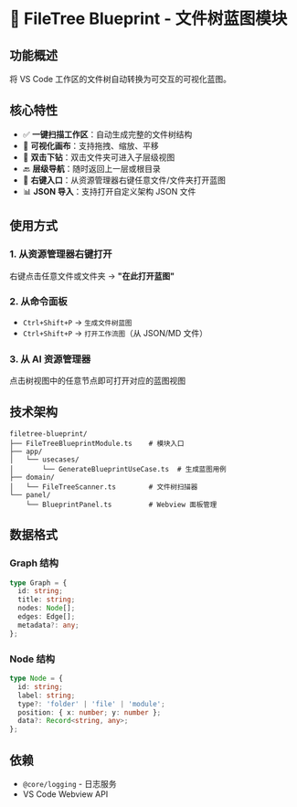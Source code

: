 # 📁 FileTree Blueprint - 文件树蓝图模块

## 功能概述

将 VS Code 工作区的文件树自动转换为可交互的可视化蓝图。

## 核心特性

- ✅ **一键扫描工作区**：自动生成完整的文件树结构
- 🎨 **可视化画布**：支持拖拽、缩放、平移
- 📂 **双击下钻**：双击文件夹可进入子层级视图
- 🔙 **层级导航**：随时返回上一层或根目录
- 🎯 **右键入口**：从资源管理器右键任意文件/文件夹打开蓝图
- 📊 **JSON 导入**：支持打开自定义架构 JSON 文件

## 使用方式

### 1. 从资源管理器右键打开
右键点击任意文件或文件夹 → **"在此打开蓝图"**

### 2. 从命令面板
- `Ctrl+Shift+P` → `生成文件树蓝图`
- `Ctrl+Shift+P` → `打开工作流图`（从 JSON/MD 文件）

### 3. 从 AI 资源管理器
点击树视图中的任意节点即可打开对应的蓝图视图

## 技术架构

```
filetree-blueprint/
├── FileTreeBlueprintModule.ts    # 模块入口
├── app/
│   └── usecases/
│       └── GenerateBlueprintUseCase.ts  # 生成蓝图用例
├── domain/
│   └── FileTreeScanner.ts        # 文件树扫描器
└── panel/
    └── BlueprintPanel.ts         # Webview 面板管理
```

## 数据格式

### Graph 结构
```typescript
type Graph = {
  id: string;
  title: string;
  nodes: Node[];
  edges: Edge[];
  metadata?: any;
};
```

### Node 结构
```typescript
type Node = {
  id: string;
  label: string;
  type?: 'folder' | 'file' | 'module';
  position: { x: number; y: number };
  data?: Record<string, any>;
};
```

## 依赖

- `@core/logging` - 日志服务
- VS Code Webview API
